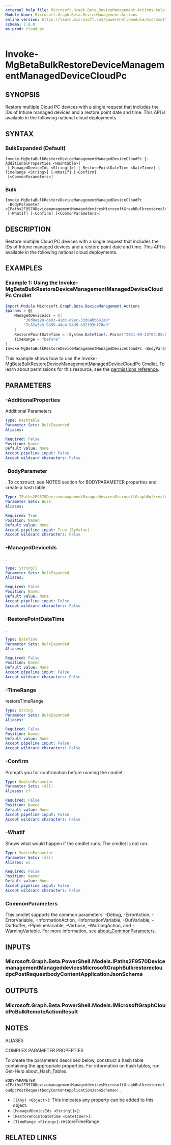```yaml
---
external help file: Microsoft.Graph.Beta.DeviceManagement.Actions-help.xml
Module Name: Microsoft.Graph.Beta.DeviceManagement.Actions
online version: https://learn.microsoft.com/powershell/module/microsoft.graph.beta.devicemanagement.actions/invoke-mgbetabulkrestoredevicemanagementmanageddevicecloudpc
schema: 2.0.0
ms.prod: cloud-pc
---
```


# Invoke-MgBetaBulkRestoreDeviceManagementManagedDeviceCloudPc

## SYNOPSIS
Restore multiple Cloud PC devices with a single request that includes the IDs of Intune managed devices and a restore point date and time.
This API is available in the following national cloud deployments.

## SYNTAX

### BulkExpanded (Default)
```
Invoke-MgBetaBulkRestoreDeviceManagementManagedDeviceCloudPc [-AdditionalProperties <Hashtable>]
 [-ManagedDeviceIds <String[]>] [-RestorePointDateTime <DateTime>] [-TimeRange <String>] [-WhatIf] [-Confirm]
 [<CommonParameters>]
```

### Bulk
```
Invoke-MgBetaBulkRestoreDeviceManagementManagedDeviceCloudPc
 -BodyParameter <IPaths2F9570DevicemanagementManageddevicesMicrosoftGraphBulkrestorecloudpcPostRequestbodyContentApplicationJsonSchema>
 [-WhatIf] [-Confirm] [<CommonParameters>]
```

## DESCRIPTION
Restore multiple Cloud PC devices with a single request that includes the IDs of Intune managed devices and a restore point date and time.
This API is available in the following national cloud deployments.

## EXAMPLES
### Example 1: Using the Invoke-MgBetaBulkRestoreDeviceManagementManagedDeviceCloudPc Cmdlet
```powershell
Import-Module Microsoft.Graph.Beta.DeviceManagement.Actions
$params = @{
	ManagedDeviceIds = @(
		"30d0e128-de93-41dc-89ec-33d84bb662a0"
		"7c82a3e3-9459-44e4-94d9-b92f93bf78dd"
	)
	RestorePointDateTime = [System.DateTime]::Parse("2021-09-23T04:00:00.0000000")
	TimeRange = "before"
}
Invoke-MgBetaBulkRestoreDeviceManagementManagedDeviceCloudPc -BodyParameter $params
```
This example shows how to use the Invoke-MgBetaBulkRestoreDeviceManagementManagedDeviceCloudPc Cmdlet.
To learn about permissions for this resource, see the [permissions reference](/graph/permissions-reference).

## PARAMETERS

### -AdditionalProperties
Additional Parameters

```yaml
Type: Hashtable
Parameter Sets: BulkExpanded
Aliases:

Required: False
Position: Named
Default value: None
Accept pipeline input: False
Accept wildcard characters: False
```

### -BodyParameter
.
To construct, see NOTES section for BODYPARAMETER properties and create a hash table.

```yaml
Type: IPaths2F9570DevicemanagementManageddevicesMicrosoftGraphBulkrestorecloudpcPostRequestbodyContentApplicationJsonSchema
Parameter Sets: Bulk
Aliases:

Required: True
Position: Named
Default value: None
Accept pipeline input: True (ByValue)
Accept wildcard characters: False
```

### -ManagedDeviceIds
.

```yaml
Type: String[]
Parameter Sets: BulkExpanded
Aliases:

Required: False
Position: Named
Default value: None
Accept pipeline input: False
Accept wildcard characters: False
```

### -RestorePointDateTime
.

```yaml
Type: DateTime
Parameter Sets: BulkExpanded
Aliases:

Required: False
Position: Named
Default value: None
Accept pipeline input: False
Accept wildcard characters: False
```

### -TimeRange
restoreTimeRange

```yaml
Type: String
Parameter Sets: BulkExpanded
Aliases:

Required: False
Position: Named
Default value: None
Accept pipeline input: False
Accept wildcard characters: False
```

### -Confirm
Prompts you for confirmation before running the cmdlet.

```yaml
Type: SwitchParameter
Parameter Sets: (All)
Aliases: cf

Required: False
Position: Named
Default value: None
Accept pipeline input: False
Accept wildcard characters: False
```

### -WhatIf
Shows what would happen if the cmdlet runs.
The cmdlet is not run.

```yaml
Type: SwitchParameter
Parameter Sets: (All)
Aliases: wi

Required: False
Position: Named
Default value: None
Accept pipeline input: False
Accept wildcard characters: False
```

### CommonParameters
This cmdlet supports the common parameters: -Debug, -ErrorAction, -ErrorVariable, -InformationAction, -InformationVariable, -OutVariable, -OutBuffer, -PipelineVariable, -Verbose, -WarningAction, and -WarningVariable. For more information, see [about_CommonParameters](http://go.microsoft.com/fwlink/?LinkID=113216).

## INPUTS

### Microsoft.Graph.Beta.PowerShell.Models.IPaths2F9570DevicemanagementManageddevicesMicrosoftGraphBulkrestorecloudpcPostRequestbodyContentApplicationJsonSchema
## OUTPUTS

### Microsoft.Graph.Beta.PowerShell.Models.IMicrosoftGraphCloudPcBulkRemoteActionResult
## NOTES

ALIASES

COMPLEX PARAMETER PROPERTIES

To create the parameters described below, construct a hash table containing the appropriate properties. For information on hash tables, run Get-Help about_Hash_Tables.


`BODYPARAMETER <IPaths2F9570DevicemanagementManageddevicesMicrosoftGraphBulkrestorecloudpcPostRequestbodyContentApplicationJsonSchema>`: .
  - `[(Any) <Object>]`: This indicates any property can be added to this object.
  - `[ManagedDeviceIds <String[]>]`: 
  - `[RestorePointDateTime <DateTime?>]`: 
  - `[TimeRange <String>]`: restoreTimeRange

## RELATED LINKS
